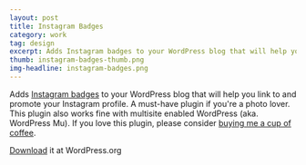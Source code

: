 ```yaml
---
layout: post
title: Instagram Badges
category: work
tag: design
excerpt: Adds Instagram badges to your WordPress blog that will help you link to and promote your Instagram profile.
thumb: instagram-badges-thumb.png
img-headline: instagram-badges.png
---
```


<div class=txt>
<p>Adds <a href="http://blog.instagram.com/post/36222022872/introducing-instagram-badges">Instagram badges</a> to your WordPress blog that will help you link to and promote your Instagram profile. A must-have plugin if you're a photo lover. This plugin also works fine with multisite enabled WordPress (aka. WordPress Mu). If you love this plugin, please consider <a href="{{ site.donate }}">buying me a cup of coffee</a>.</p>

<p class=download><a href="http://wordpress.org/extend/plugins/instagram-badges/">Download</a> it at WordPress.org</p>
</div>